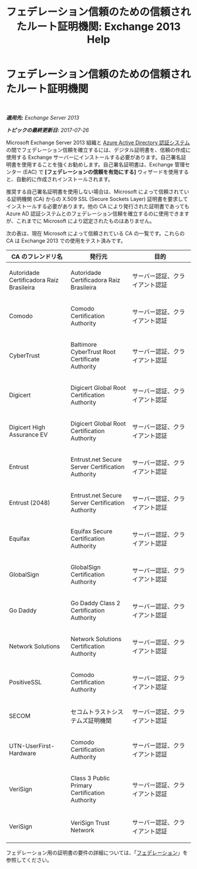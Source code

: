 ﻿---
title: 'フェデレーション信頼のための信頼されたルート証明機関: Exchange 2013 Help'
TOCTitle: フェデレーション信頼のための信頼されたルート証明機関
ms:assetid: d4224bf5-69b3-484c-8a70-4f230d3dbdd9
ms:mtpsurl: https://technet.microsoft.com/ja-jp/library/Ee332350(v=EXCHG.150)
ms:contentKeyID: 48270091
ms.date: 04/24/2018
mtps_version: v=EXCHG.150
ms.translationtype: HT
---

# フェデレーション信頼のための信頼されたルート証明機関

 

_**適用先:** Exchange Server 2013_

_**トピックの最終更新日:** 2017-07-26_

Microsoft Exchange Server 2013 組織と [Azure Active Directory 認証システム](https://go.microsoft.com/fwlink/p/?linkid=135986)の間でフェデレーション信頼を確立するには、デジタル証明書を、信頼の作成に使用する Exchange サーバーにインストールする必要があります。自己署名証明書を使用することを強くお勧めします。自己署名証明書は、Exchange 管理センター (EAC) で **\[フェデレーションの信頼を有効にする\]** ウィザードを使用すると、自動的に作成されインストールされます。

推奨する自己署名証明書を使用しない場合は、Microsoft によって信頼されている証明機関 (CA) からの X.509 SSL (Secure Sockets Layer) 証明書を要求してインストールする必要があります。他の CA により発行された証明書であっても Azure AD 認証システムとのフェデレーション信頼を確立するのに使用できますが、これまでに Microsoft により認定されたものはありません。

次の表は、現在 Microsoft によって信頼されている CA の一覧です。これらの CA は Exchange 2013 での使用をテスト済みです。


<table>
<colgroup>
<col style="width: 33%" />
<col style="width: 33%" />
<col style="width: 33%" />
</colgroup>
<thead>
<tr class="header">
<th>CA のフレンドリ名</th>
<th>発行元</th>
<th>目的</th>
</tr>
</thead>
<tbody>
<tr class="odd">
<td><p>Autoridade Certificadora Raiz Brasileira</p></td>
<td><p>Autoridade Certificadora Raiz Brasileira</p></td>
<td><p>サーバー認証、クライアント認証</p></td>
</tr>
<tr class="even">
<td><p>Comodo</p></td>
<td><p>Comodo Certification Authority</p></td>
<td><p>サーバー認証、クライアント認証</p></td>
</tr>
<tr class="odd">
<td><p>CyberTrust</p></td>
<td><p>Baltimore CyberTrust Root Certificate Authority</p></td>
<td><p>サーバー認証、クライアント認証</p></td>
</tr>
<tr class="even">
<td><p>Digicert</p></td>
<td><p>Digicert Global Root Certification Authority</p></td>
<td><p>サーバー認証、クライアント認証</p></td>
</tr>
<tr class="odd">
<td><p>Digicert High Assurance EV</p></td>
<td><p>Digicert Global Root Certification Authority</p></td>
<td><p>サーバー認証、クライアント認証</p></td>
</tr>
<tr class="even">
<td><p>Entrust</p></td>
<td><p>Entrust.net Secure Server Certification Authority</p></td>
<td><p>サーバー認証、クライアント認証</p></td>
</tr>
<tr class="odd">
<td><p>Entrust (2048)</p></td>
<td><p>Entrust.net Secure Server Certification Authority</p></td>
<td><p>サーバー認証、クライアント認証</p></td>
</tr>
<tr class="even">
<td><p>Equifax</p></td>
<td><p>Equifax Secure Certification Authority</p></td>
<td><p>サーバー認証、クライアント認証</p></td>
</tr>
<tr class="odd">
<td><p>GlobalSign</p></td>
<td><p>GlobalSign Certification Authority</p></td>
<td><p>サーバー認証、クライアント認証</p></td>
</tr>
<tr class="even">
<td><p>Go Daddy</p></td>
<td><p>Go Daddy Class 2 Certification Authority</p></td>
<td><p>サーバー認証、クライアント認証</p></td>
</tr>
<tr class="odd">
<td><p>Network Solutions</p></td>
<td><p>Network Solutions Certification Authority</p></td>
<td><p>サーバー認証、クライアント認証</p></td>
</tr>
<tr class="even">
<td><p>PositiveSSL</p></td>
<td><p>Comodo Certification Authority</p></td>
<td><p>サーバー認証、クライアント認証</p></td>
</tr>
<tr class="odd">
<td><p>SECOM</p></td>
<td><p>セコムトラストシステムズ証明機関</p></td>
<td><p>サーバー認証、クライアント認証</p></td>
</tr>
<tr class="even">
<td><p>UTN-UserFirst-Hardware</p></td>
<td><p>Comodo Certification Authority</p></td>
<td><p>サーバー認証、クライアント認証</p></td>
</tr>
<tr class="odd">
<td><p>VeriSign</p></td>
<td><p>Class 3 Public Primary Certification Authority</p></td>
<td><p>サーバー認証、クライアント認証</p></td>
</tr>
<tr class="even">
<td><p>VeriSign</p></td>
<td><p>VeriSign Trust Network</p></td>
<td><p>サーバー認証、クライアント認証</p></td>
</tr>
</tbody>
</table>


フェデレーション用の証明書の要件の詳細については、「[フェデレーション](federation-exchange-2013-help.md)」を参照してください。

